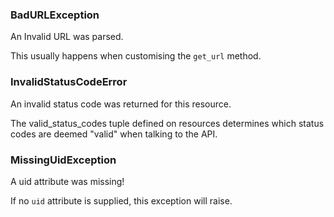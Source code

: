 ### BadURLException

An Invalid URL was parsed.

This usually happens when customising the `get_url` method.


### InvalidStatusCodeError

An invalid status code was returned for this resource.

The valid_status_codes tuple defined on resources determines which status codes are deemed "valid" when talking to the API.


### MissingUidException

A uid attribute was missing!

If no `uid` attribute is supplied, this exception will raise.
